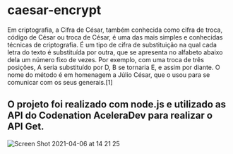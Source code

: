 
# caesar-encrypt

Em criptografia, a Cifra de César, também conhecida como cifra de troca, código de César ou troca de César, é uma das mais simples e conhecidas técnicas de criptografia. É um tipo de cifra de substituição na qual cada letra do texto é substituída por outra, que se apresenta no alfabeto abaixo dela um número fixo de vezes. Por exemplo, com uma troca de três posições, A seria substituído por D, B se tornaria E, e assim por diante. O nome do método é em homenagem a Júlio César, que o usou para se comunicar com os seus generais.[1]

## O projeto foi realizado com node.js e utilizado as API do Codenation AceleraDev para realizar o API Get.


![Screen Shot 2021-04-06 at 14 21 25](https://user-images.githubusercontent.com/40405334/113752450-60296400-96e3-11eb-8465-9de863ce9e43.png)
